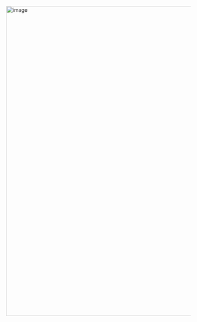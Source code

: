<img width="1384" height="844" alt="image" src="https://github.com/user-attachments/assets/dc35b46f-4b27-4885-934e-d2cfd0ed3cfa" />
